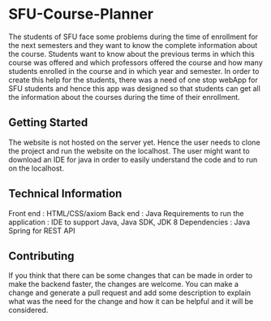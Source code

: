 # SFU-Course-Planner

The students of SFU face some problems during the time of enrollment for the next semesters and they want to know the complete information about the course. Students want to know about the previous terms in which this course was offered and which professors offered the course and how many students enrolled in the course and in which year and semester. In order to create this help for the students, there was a need of one stop webApp for SFU students and hence this app was designed so that students can get all the information about the courses during the time of their enrollment.

## Getting Started

The website is not hosted on the server yet. Hence the user needs to clone the project and run the website on the localhost. The user might want to download an IDE for java in order to easily understand the code and to run on the localhost. 

## Technical Information

Front end : HTML/CSS/axiom
Back end : Java
Requirements to run the application : IDE to support Java, Java SDK, JDK 8 
Dependencies : Java Spring for REST API

## Contributing

If you think that there can be some changes that can be made in order to make the backend faster, the changes are welcome. You can make a change and generate a pull request and add some description to explain what was the need for the change and how it can be helpful and it will be considered.
